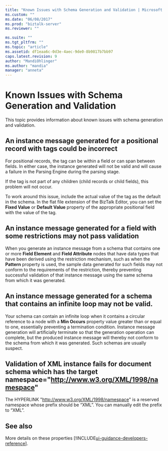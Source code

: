 ```yaml
---
title: "Known Issues with Schema Generation and Validation | Microsoft Docs"
ms.custom: ""
ms.date: "06/08/2017"
ms.prod: "biztalk-server"
ms.reviewer: ""

ms.suite: ""
ms.tgt_pltfrm: ""
ms.topic: "article"
ms.assetid: df1eaa6c-0d3e-4aec-9de0-8b9817b7bb97
caps.latest.revision: 9
author: "MandiOhlinger"
ms.author: "mandia"
manager: "anneta"
---
```

# Known Issues with Schema Generation and Validation
This topic provides information about known issues with schema generation and validation.  
  
## An instance message generated for a positional record with tags could be incorrect  
 For positional records, the tag can be within a field or can span between fields. In either case, the instance generated will not be valid and will cause a failure in the Parsing Engine during the parsing stage.  
  
 If the tag is not part of any children (child records or child fields), this problem will not occur.  
  
 To work around this issue, include the actual value of the tag as the default in the schema. In the flat file extension of the BizTalk Editor, you can set the **Fixed Value** or **Default Value** property of the appropriate positional field with the value of the tag.  
  
## An instance message generated for a field with some restrictions may not pass validation  
 When you generate an instance message from a schema that contains one or more **Field Element** and **Field Attribute** nodes that have data types that have been derived using the restriction mechanism, such as when the **Pattern** property is used, the sample data generated for such fields may not conform to the requirements of the restriction, thereby preventing successful validation of that instance message using the same schema from which it was generated.  
  
## An instance message generated for a schema that contains an infinite loop may not be valid.  
 Your schema can contain an infinite loop when it contains a circular reference to a node with a **Min Occurs** property value greater than or equal to one, essentially preventing a termination condition. Instance message generation will artificially terminate so that the generation operation can complete, but the produced instance message will thereby not conform to the schema from which it was generated. Such schemas are usually suspect.  
  
## Validation of XML instance fails for document schema which has the target namespace="http://www.w3.org/XML/1998/namespace"  
 The HYPERLINK "http://www.w3.org/XML/1998/namespace" is a reserved namespace whose prefix should be “XML”. You can manually edit the prefix to “XML”.

## See also
More details on these properties [!INCLUDE[ui-guidance-developers-reference](../includes/ui-guidance-developers-reference.md)].
